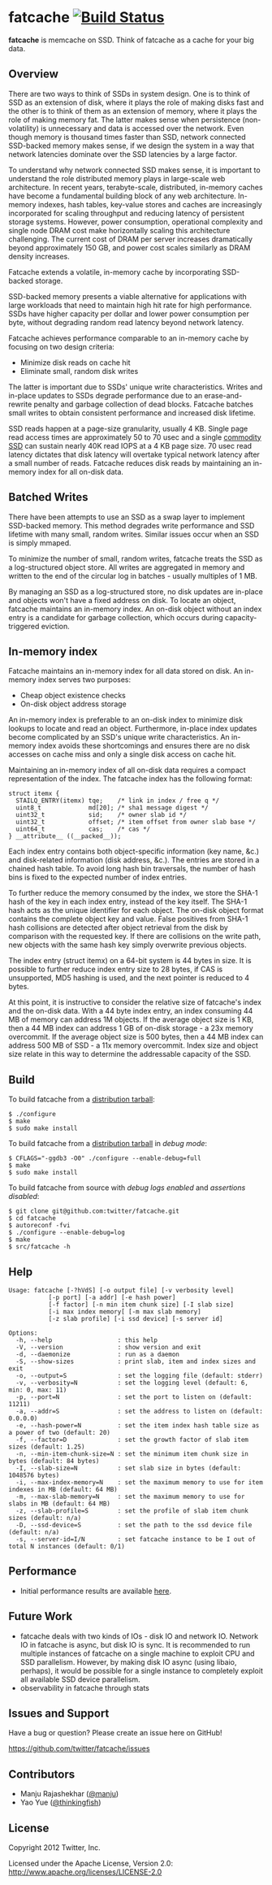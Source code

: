 # fatcache [![Build Status](https://secure.travis-ci.org/twitter/fatcache.png)](http://travis-ci.org/twitter/fatcache)

**fatcache** is memcache on SSD. Think of fatcache as a cache for your big data.

## Overview

There are two ways to think of SSDs in system design. One is to think of SSD as an extension of disk, where it plays the role of making disks fast and the other is to think of them as an extension of memory, where it plays the role of making memory fat. The latter makes sense when persistence (non-volatility) is unnecessary and data is accessed over the network. Even though memory is thousand times faster than SSD, network connected SSD-backed memory makes sense, if we design the system in a way that network latencies dominate over the SSD latencies by a large factor.

To understand why network connected SSD makes sense, it is important to understand the role distributed memory plays in large-scale web architecture. In recent years, terabyte-scale, distributed, in-memory caches have become a fundamental building block of any web architecture. In-memory indexes, hash tables, key-value stores and caches are increasingly incorporated for scaling throughput and reducing latency of persistent storage systems. However, power consumption, operational complexity and single node DRAM cost make horizontally scaling this architecture challenging. The current cost of DRAM per server increases dramatically beyond approximately 150 GB, and power cost scales similarly as DRAM density increases.

Fatcache extends a volatile, in-memory cache by incorporating SSD-backed storage.

SSD-backed memory presents a viable alternative for applications with large workloads that need to maintain high hit rate for high performance. SSDs have higher capacity per dollar and lower power consumption per byte, without degrading random read latency beyond network latency.

Fatcache achieves performance comparable to an in-memory cache by focusing on two design criteria:

- Minimize disk reads on cache hit
- Eliminate small, random disk writes

The latter is important due to SSDs' unique write characteristics. Writes and in-place updates to SSDs degrade performance due to an erase-and-rewrite penalty and garbage collection of dead blocks. Fatcache batches small writes to obtain consistent performance and increased disk lifetime.

SSD reads happen at a page-size granularity, usually 4 KB. Single page read access times are approximately 50 to 70 usec and a single [commodity SSD](http://ark.intel.com/products/56569/Intel-SSD-320-Series-600GB-2_5in-SATA-3Gbs-25nm-ML) can sustain nearly 40K read IOPS at a 4 KB page size. 70 usec read latency dictates that disk latency will overtake typical network latency after a small number of reads. Fatcache reduces disk reads by maintaining an in-memory index for all on-disk data.

## Batched Writes

There have been attempts to use an SSD as a swap layer to implement SSD-backed memory. This method degrades write performance and SSD lifetime with many small, random writes. Similar issues occur when an SSD is simply mmaped.

To minimize the number of small, random writes, fatcache treats the SSD as a log-structured object store. All writes are aggregated in memory and written to the end of the circular log in batches - usually multiples of 1 MB.

By managing an SSD as a log-structured store, no disk updates are in-place and objects won't have a fixed address on disk. To locate an object, fatcache maintains an in-memory index. An on-disk object without an index entry is a candidate for garbage collection, which occurs during capacity-triggered eviction.

## In-memory index

Fatcache maintains an in-memory index for all data stored on disk. An in-memory index serves two purposes:

- Cheap object existence checks
- On-disk object address storage

An in-memory index is preferable to an on-disk index to minimize disk lookups to locate and read an object. Furthermore, in-place index updates become complicated by an SSD's unique write characteristics. An in-memory index avoids these shortcomings and ensures there are no disk accesses on cache miss and only a single disk access on cache hit.

Maintaining an in-memory index of all on-disk data requires a compact representation of the index. The fatcache index has the following format:

    struct itemx {
      STAILQ_ENTRY(itemx) tqe;    /* link in index / free q */
      uint8_t             md[20]; /* sha1 message digest */
      uint32_t            sid;    /* owner slab id */
      uint32_t            offset; /* item offset from owner slab base */
      uint64_t            cas;    /* cas */
    } __attribute__ ((__packed__));

Each index entry contains both object-specific information (key name, &c.) and disk-related information (disk address, &c.). The entries are stored in a chained hash table. To avoid long hash bin traversals, the number of hash bins is fixed to the expected number of index entries.

To further reduce the memory consumed by the index, we store the SHA-1 hash of the key in each index entry, instead of the key itself. The SHA-1 hash acts as the unique identifier for each object. The on-disk object format contains the complete object key and value. False positives from SHA-1 hash collisions are detected after object retrieval from the disk by comparison with the requested key. If there are collisions on the write path, new objects with the same hash key simply overwrite previous objects.

The index entry (struct itemx) on a 64-bit system is 44 bytes in size. It is possible to further reduce index entry size to 28 bytes, if CAS is unsupported, MD5 hashing is used, and the next pointer is reduced to 4 bytes.

At this point, it is instructive to consider the relative size of fatcache's index and the on-disk data. With a 44 byte index entry, an index consuming 44 MB of memory can address 1M objects. If the average object size is 1 KB, then a 44 MB index can address 1 GB of on-disk storage - a 23x memory overcommit. If the average object size is 500 bytes, then a 44 MB index can address 500 MB of SSD - a 11x memory overcommit. Index size and object size relate in this way to determine the addressable capacity of the SSD.

## Build

To build fatcache from a [distribution tarball](http://code.google.com/p/fatcache/downloads/list):

    $ ./configure
    $ make
    $ sudo make install

To build fatcache from a [distribution tarball](http://code.google.com/p/fatcache/downloads/list) in _debug mode_:

    $ CFLAGS="-ggdb3 -O0" ./configure --enable-debug=full
    $ make
    $ sudo make install

To build fatcache from source with _debug logs enabled_ and _assertions disabled_:

    $ git clone git@github.com:twitter/fatcache.git
    $ cd fatcache
    $ autoreconf -fvi
    $ ./configure --enable-debug=log
    $ make
    $ src/fatcache -h

## Help

    Usage: fatcache [-?hVdS] [-o output file] [-v verbosity level]
               [-p port] [-a addr] [-e hash power]
               [-f factor] [-n min item chunk size] [-I slab size]
               [-i max index memory[ [-m max slab memory]
               [-z slab profile] [-i ssd device] [-s server id]

    Options:
      -h, --help                  : this help
      -V, --version               : show version and exit
      -d, --daemonize             : run as a daemon
      -S, --show-sizes            : print slab, item and index sizes and exit
      -o, --output=S              : set the logging file (default: stderr)
      -v, --verbosity=N           : set the logging level (default: 6, min: 0, max: 11)
      -p, --port=N                : set the port to listen on (default: 11211)
      -a, --addr=S                : set the address to listen on (default: 0.0.0.0)
      -e, --hash-power=N          : set the item index hash table size as a power of two (default: 20)
      -f, --factor=D              : set the growth factor of slab item sizes (default: 1.25)
      -n, --min-item-chunk-size=N : set the minimum item chunk size in bytes (default: 84 bytes)
      -I, --slab-size=N           : set slab size in bytes (default: 1048576 bytes)
      -i, --max-index-memory=N    : set the maximum memory to use for item indexes in MB (default: 64 MB)
      -m, --max-slab-memory=N     : set the maximum memory to use for slabs in MB (default: 64 MB)
      -z, --slab-profile=S        : set the profile of slab item chunk sizes (default: n/a)
      -D, --ssd-device=S          : set the path to the ssd device file (default: n/a)
      -s, --server-id=I/N         : set fatcache instance to be I out of total N instances (default: 0/1)

## Performance

- Initial performance results are available [here](https://github.com/twitter/fatcache/blob/master/notes/performance.md).

## Future Work

- fatcache deals with two kinds of IOs - disk IO and network IO. Network IO in fatcache is async, but disk IO is sync. It is recommended to run multiple instances of fatcache on a single machine to exploit CPU and SSD parallelism. However, by making disk IO async (using libaio, perhaps), it would be possible for a single instance to completely exploit all available SSD device parallelism.
- observability in fatcache through stats

## Issues and Support

Have a bug or question? Please create an issue here on GitHub!

https://github.com/twitter/fatcache/issues

## Contributors

* Manju Rajashekhar ([@manju](https://twitter.com/manju))
* Yao Yue ([@thinkingfish](https://twitter.com/thinkingfish))

## License

Copyright 2012 Twitter, Inc.

Licensed under the Apache License, Version 2.0: http://www.apache.org/licenses/LICENSE-2.0
